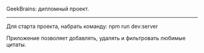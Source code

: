 GeekBrains: дипломный проект.

------------

Для старта проекта, набрать команду: npm run dev:server

Приложение позволяет добавлять, удалять и фильтровать любимые цитаты.
